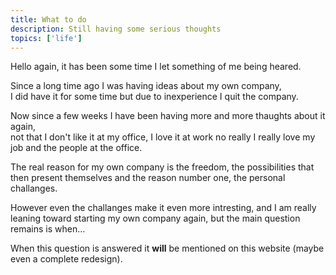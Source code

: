 ```yaml
---
title: What to do
description: Still having some serious thoughts
topics: ['life']
---
```


Hello again, it has been some time I let something of me being heared.  

Since a long time ago I was having ideas about my own company,  
I did have it for some time but due to inexperience I quit the company.

Now since a few weeks I have been having more and more thaughts about it again,  
not that I don't like it at my office, I love it at work no really I really love my job and the people at the office.

The real reason for my own company is the freedom, the possibilities that then present themselves and the reason number one, the personal challanges.

However even the challanges make it even more intresting, and I am really leaning toward starting my own company again, but the main question remains is when…

When this question is answered it **will** be mentioned on this website (maybe even a complete redesign).